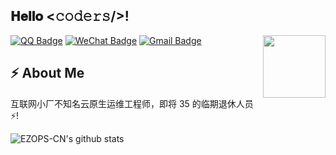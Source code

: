 <h2> 𝐇𝐞𝐥𝐥𝐨 <𝚌𝚘𝚍𝚎𝚛𝚜/>!</h2>

<img align='right' src='https://user-images.githubusercontent.com/5713670/87202985-820dcb80-c2b6-11ea-9f56-7ec461c497c3.gif' width='100"'>

[![QQ Badge](https://img.shields.io/badge/-1214966109-1f883d?style=flat-square&logo=tencentqq&logoColor=white)](1214966109) 
[![WeChat Badge](https://img.shields.io/badge/-ezopscn-blue?style=flat-square&logo=Wechat&logoColor=white)](ezopscn) 
[![Gmail Badge](https://img.shields.io/badge/-ezops.cn@gmail.com-c14438?style=flat-square&logo=Gmail&logoColor=white&link=mailto:ezops.cn@gmail.com)](mailto:ezops.cn@gmail.com)

## ⚡ About Me

互联网小厂不知名云原生运维工程师，即将 35 的临期退休人员 ⚡!

![EZOPS-CN's github stats](https://github-readme-stats.vercel.app/api?username=EZOPS-CN&hide=["issues"]&show_icons=true)
